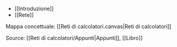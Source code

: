 - [[Introduzione]]
- [[Rete]]

Mappa concettuale: [[Reti di calcolatori.canvas|Reti di calcolatori]]

Source: [[Reti di calcolatori/Appunti|Appunti]], [[Libro]]
